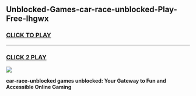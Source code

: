 
## Unblocked-Games-car-race-unblocked-Play-Free-lhgwx
<h3>
<a href="https://premium76.site?title=car-race-unblocked&ref=20M">CLICK TO PLAY</a></h3>
<hr>

<h3>
<a href="https://premium76.site?title=car-race-unblocked&ref=20M">CLICK 2 PLAY</a>
  
</h3>

<a href="https://premium76.site?title=car-race-unblocked&ref=19M"><img src="https://clearcache.store/games.png"></a>


**car-race-unblocked games unblocked: Your Gateway to Fun and Accessible Online Gaming**

